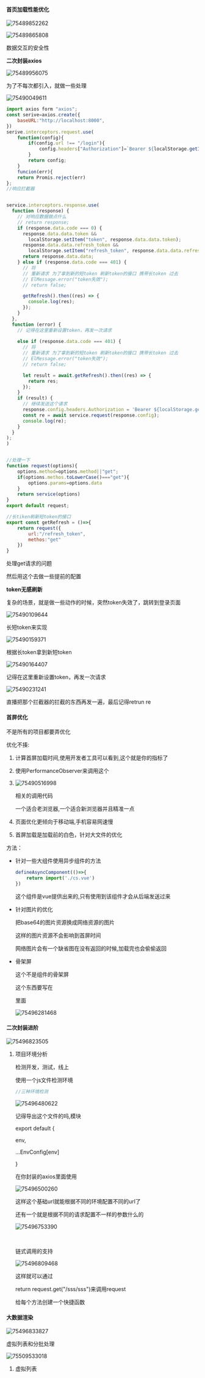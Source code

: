 ####  首页加载性能优化

![75489852262](C:\Users\zxh\Desktop\前端\前端面试八股\项目亮点.assets\1754898522622.png)

![75489865808](C:\Users\zxh\Desktop\前端\前端面试八股\项目亮点.assets\1754898658088.png)

数据交互的安全性

**二次封装axios**

  ![75489956075](C:\Users\zxh\Desktop\前端\前端面试八股\项目亮点.assets\1754899560753.png)

 为了不每次都引入，就做一些处理

![75490049611](C:\Users\zxh\Desktop\前端\前端面试八股\项目亮点.assets\1754900496110.png)

```javascript
import axios form "axios";
const serive=axios.create({
    baseURL:"http://localhost:8000",
})
serive.interceptors.request.use(
    function(config){
        if(config.url !== "/login"){
            config.headers["Authorization"]=`Bearer ${localStorage.getItem("token")}`;
        }
        return config;
    }
    funcion(err){
    return Promis.reject(err)
};
//响应拦截器


service.interceptors.response.use(
  function (response) {
    // 对响应数据做点什么
    // return response;
    if (response.data.code === 0) {
      response.data.data.token &&
        localStorage.setItem("token", response.data.data.token);
      response.data.data.refresh_token &&
        localStorage.setItem("refresh_token", response.data.data.refresh_token);
      return response.data.data;
    } else if (response.data.code === 401) {
      // 将
      // 重新请求 为了拿到新的短token 刷新token的接口 携带长token 过去
      // ElMessage.error("token失效");
      // return false;

      getRefresh().then((res) => {
        console.log(res);
      });
    }
  },
  function (error) {
    // 记得在这里重新设置token，再发一次请求
    
    else if (response.data.code === 401) {
      // 将
      // 重新请求 为了拿到新的短token 刷新token的接口 携带长token 过去
      // ElMessage.error("token失效");
      // return false;

      let result = await.getRefresh().then((res) => {
        return res;
      });
    }
    if (result) {
      // 继续发送这个请求
      response.config.headers.Authorization = 'Bearer ${localStorage.getItem("token")'';
      const re = await service.request(response.config);
      console.log(re);
    }
  }
);
)


//处理一下
function request(options){
    options.method=options.method||"get";
    if(options.methos.toLowerCase()==="get"){
        options.params=options.data
    }
    return service(options)
}
export default request;

//长tiken刷新短token的接口
export const getRefresh = ()=>{
    return request({
        url:"/refresh_token",
        methos:"get"
    })
}
```



处理get请求的问题

然后用这个去做一些提前的配置

**token无感刷新**

复杂的场景，就是做一些动作的时候，突然token失效了，跳转到登录页面

![75490109644](C:\Users\zxh\Desktop\前端\前端面试八股\项目亮点.assets\1754901096441.png)

长短token来实现

![75490159371](C:\Users\zxh\Desktop\前端\前端面试八股\项目亮点.assets\1754901593711.png)

根据长token拿到新短token

![75490164407](C:\Users\zxh\Desktop\前端\前端面试八股\项目亮点.assets\1754901644073.png)

记得在这里重新设置token，再发一次请求

![75490231241](C:\Users\zxh\Desktop\前端\前端面试八股\项目亮点.assets\1754902312418.png)

直播把那个拦截器的拦截的东西再发一遍，最后记得retrun re





####   首屏优化

 不是所有的项目都要弄优化

优化不揍:

1. 计算首屏加载时间,使用开发者工具可以看到,这个就是你的指标了

2.  使用PerformanceObserver来调用这个

3. ![75490516998](C:\Users\zxh\Desktop\前端\前端面试八股\项目亮点.assets\1754905169983.png)

   相关的调用代码

   一个适合老浏览器,一个适合新浏览器并且精准一点

4. 页面优化更倾向于移动端,手机容易网速慢

5. 首屏加载是加载前的白色，针对大文件的优化




方法：

- 针对一些大组件使用异步组件的方法

  ```javascript
  defineAsyncComponent(()=>{
      return import('./cs.vue')
  })
  ```

  这个组件是vue提供出来的,只有使用到该组件才会从后端发送过来

- 针对图片的优化

  把base64的图片资源换成网络资源的图片

  这样的图片资源不会影响到首屏时间

  网络图片会有一个缺省图在没有返回的时候,加载完也会偷偷返回

- 骨架屏

  这个不是组件的骨架屏

  这个东西要写在<div id=app></div>里面

  ![75496281468](C:\Users\zxh\Desktop\前端\前端面试八股\项目亮点.assets\1754962814684.png)






####  二次封装进阶

![75496823505](C:\Users\zxh\Desktop\前端\前端面试八股\项目亮点.assets\1754968235051.png)

1. 项目环境分析

   检测开发，测试，线上

   使用一个js文件检测环境

   ```javascript
   //三种环境检测

   ```

   ![75496480622](C:\Users\zxh\Desktop\前端\前端面试八股\项目亮点.assets\1754964806225.png)

   记得导出这个文件的吗,模块

   export default {

   env,

   ...EnvConfig[env]

   }

   在你封装的axios里面使用

   ![75496500260](C:\Users\zxh\Desktop\前端\前端面试八股\项目亮点.assets\1754965002600.png)

   这样这个基础url就能根据不同的环境配置不同的url了

   还有一个就是根据不同的请求配置不一样的参数什么的

   ![75496753390](C:\Users\zxh\Desktop\前端\前端面试八股\项目亮点.assets\1754967533904.png)

   ​

   链式调用的支持

   ![75496809468](C:\Users\zxh\Desktop\前端\前端面试八股\项目亮点.assets\1754968094684.png)

   这样就可以通过

   return request.get("/sss/sss")来调用request

   给每个方法创建一个快捷函数





####  大数据渲染

![75496833827](C:\Users\zxh\Desktop\前端\前端面试八股\项目亮点.assets\1754968338276.png)

虚拟列表和分批处理

![75509533018](C:\Users\zxh\Desktop\前端\前端面试八股\项目亮点.assets\1755095330182.png)

1. 虚拟列表

    

